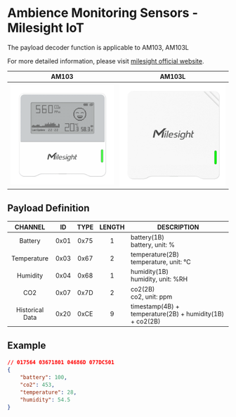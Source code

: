 # Ambience Monitoring Sensors - Milesight IoT

The payload decoder function is applicable to AM103, AM103L

For more detailed information, please visit [milesight official website](https://www.milesight-iot.com).

|        AM103        |        AM103L         |
| :-----------------: | :-------------------: |
| ![AM103](AM103.png) | ![AM103L](AM103L.png) |

## Payload Definition

|     CHANNEL     |  ID  | TYPE | LENGTH | DESCRIPTION                                              |
| :-------------: | :--: | :--: | :----: | -------------------------------------------------------- |
|     Battery     | 0x01 | 0x75 |   1    | battery(1B)<br/>battery, unit: %                         |
|   Temperature   | 0x03 | 0x67 |   2    | temperature(2B)<br/>temperature, unit: ℃                 |
|    Humidity     | 0x04 | 0x68 |   1    | humidity(1B)<br/>humidity, unit: %RH                     |
|       CO2       | 0x07 | 0x7D |   2    | co2(2B)<br/>co2, unit: ppm                               |
| Historical Data | 0x20 | 0xCE |   9    | timestamp(4B) + temperature(2B) + humidity(1B) + co2(2B) |

## Example

```json
// 017564 03671801 04686D 077DC501
{
    "battery": 100,
    "co2": 453,
    "temperature": 28,
    "humidity": 54.5
}
```
